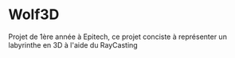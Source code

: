 # Wolf3D
Projet de 1ère année à Epitech, ce projet conciste à représenter un labyrinthe en 3D à l'aide du RayCasting
